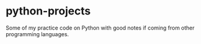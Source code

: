 # python-projects
Some of my practice code on Python with good notes if coming from other programming languages.
